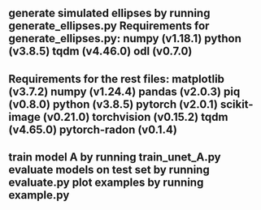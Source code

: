 generate simulated ellipses by running generate_ellipses.py
Requirements for generate_ellipses.py:
numpy (v1.18.1)
python (v3.8.5)
tqdm (v4.46.0)
odl (v0.7.0) 
--------------------------------------------------------------
Requirements for the rest files:
matplotlib (v3.7.2)
numpy (v1.24.4)
pandas (v2.0.3)
piq (v0.8.0 )
python (v3.8.5)
pytorch (v2.0.1)
scikit-image (v0.21.0)
torchvision (v0.15.2)
tqdm (v4.65.0)
pytorch-radon (v0.1.4) 
--------------------------------------------------------------
train model A by running train_unet_A.py
evaluate models on test set by running evaluate.py
plot examples by running example.py
--------------------------------------------------------------
